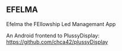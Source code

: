 EFELMA
------

Efelma the FEllowship Led Managemant App

An Android frontend to PlussyDisplay:
https://github.com/chca42/plussyDisplay

